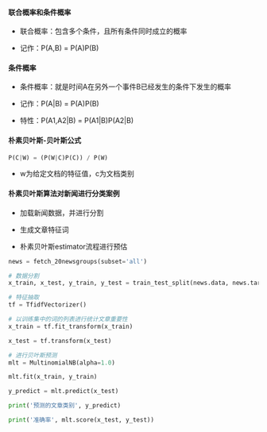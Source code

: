 #### 联合概率和条件概率

* 联合概率：包含多个条件，且所有条件同时成立的概率

* 记作：P(A,B) = P(A)P(B)

#### 条件概率

* 条件概率：就是时间A在另外一个事件B已经发生的条件下发生的概率

* 记作：P(A|B) = P(A)P(B)

* 特性：P(A1,A2|B) = P(A1|B)P(A2|B)

#### 朴素贝叶斯-贝叶斯公式

```python
P(C|W) = (P(W|C)P(C)) / P(W)
```
* w为给定文档的特征值，c为文档类别

#### 朴素贝叶斯算法对新闻进行分类案例

* 加载新闻数据，并进行分割

* 生成文章特征词

* 朴素贝叶斯estimator流程进行预估

```python
news = fetch_20newsgroups(subset='all')

# 数据分割
x_train, x_test, y_train, y_test = train_test_split(news.data, news.target, test_size=0.25)

# 特征抽取
tf = TfidfVectorizer()

# 以训练集中的词的列表进行统计文章重要性
x_train = tf.fit_transform(x_train)

x_test = tf.transform(x_test)

# 进行贝叶斯预测
mlt = MultinomialNB(alpha=1.0)

mlt.fit(x_train, y_train)

y_predict = mlt.predict(x_test)

print('预测的文章类别', y_predict)

print('准确率', mlt.score(x_test, y_test))
```

